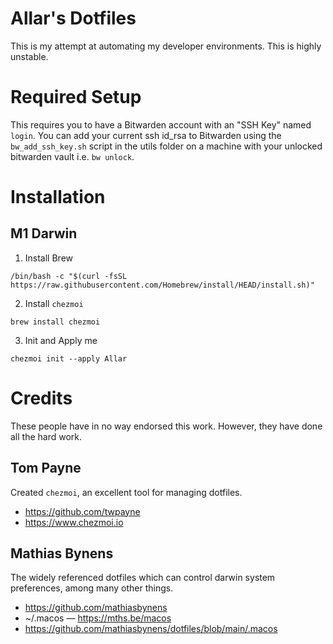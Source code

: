 # Allar's Dotfiles

This is my attempt at automating my developer environments. This is highly unstable.

# Required Setup

This requires you to have a Bitwarden account with an "SSH Key" named `login`. You can add your current ssh id_rsa to Bitwarden using the `bw_add_ssh_key.sh` script in the utils folder on a machine with your unlocked bitwarden vault i.e. `bw unlock`.

# Installation

## M1 Darwin

1. Install Brew

```
/bin/bash -c "$(curl -fsSL https://raw.githubusercontent.com/Homebrew/install/HEAD/install.sh)"
```

2. Install `chezmoi`

```
brew install chezmoi
```

3. Init and Apply me

```
chezmoi init --apply Allar
```

# Credits

These people have in no way endorsed this work. However, they have done all the hard work.

## Tom Payne

Created `chezmoi`, an excellent tool for managing dotfiles.

* https://github.com/twpayne
* https://www.chezmoi.io

## Mathias Bynens

The widely referenced dotfiles which can control darwin system preferences, among many other things.

* https://github.com/mathiasbynens
* ~/.macos — https://mths.be/macos
* https://github.com/mathiasbynens/dotfiles/blob/main/.macos
